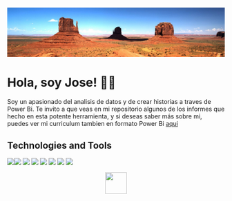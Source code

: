 <a href="https://www.linkedin.com/in/guadano/" title="Jose Guadaño"><img src="https://github.com/guadano/guadano/blob/main/monumentValley.jpg"></a>

<h1> Hola, soy Jose! 🙋‍♂️ </h1>

Soy un apasionado del analisis de datos y de crear historias a traves de Power Bi. Te invito a que veas en mi repositorio algunos de los informes que hecho en esta potente herramienta, y si deseas saber más sobre mi, puedes ver mi curriculum tambien en formato Power Bi [aqui](https://app.powerbi.com/view?r=eyJrIjoiOGVkMjFiNDMtMWNmYi00NzdkLWJlYmItMzgwYWQ0NDNkNmNmIiwidCI6ImJlYTQyMGRlLTJkNjYtNDZmYy05OTVkLTUxYzYwN2MwOGQxZSIsImMiOjl9)

<h2> Technologies and Tools </h2>

![](https://img.shields.io/badge/OS-Windows-informational?style=plastic&logo=WINDOWS&logoColor=white&color=informational)![](https://img.shields.io/badge/Tool-PowerBI-informational?style=plastic&logo=power-bi&logoColor=white&color=yellow) ![](https://img.shields.io/badge/Language-MySQL-blueviolet?style=plastic&logo=mysql&logoColor=white&color=blueviolet) ![](https://img.shields.io/badge/Language-PostgreSQL-blueviolet?style=plastic&logo=postgresql&logoColor=white&color=blue) ![](https://img.shields.io/badge/Tool-MSExcel-informational?style=plastic&logo=WINDOWS&logoColor=white&color=blue) ![](https://img.shields.io/badge/Language-Python-informational?style=plastic&logo=PYTHON&logoColor=white&color=yellow) ![](https://img.shields.io/badge/dynamic/xml?style=plastic&logo=CODE&logoColor=white&color=orange) ![](https://img.shields.io/badge/Tool-PowerPoint-informational?style=plastic&logo=WINDOWS&logoColor=white&color=red)

<p align="center">
<a href="https://www.linkedin.com/in/guadano/" title="LinkedIn"><img src="https://cdn4.iconfinder.com/data/icons/social-messaging-ui-color-shapes-2-free/128/social-linkedin-circle-512.png" width="50" height="50" border="0"></a></p>
  
